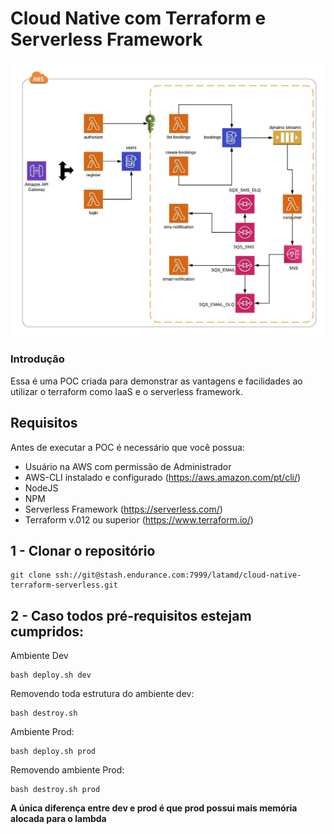 # Cloud Native com Terraform e Serverless Framework


![AWS-DIAGRAM](aws-diagram.jpeg)


### Introdução

Essa é uma POC criada para demonstrar as vantagens e facilidades ao utilizar o terraform como IaaS e o serverless framework.

## Requisitos 

Antes de executar a POC é necessário que você possua:


- Usuário na AWS com permissão de Administrador
- AWS-CLI instalado e configurado (https://aws.amazon.com/pt/cli/)
- NodeJS 
- NPM 
- Serverless Framework (https://serverless.com/)
- Terraform v.012 ou superior (https://www.terraform.io/)

## 1 - Clonar o repositório

``` 
git clone ssh://git@stash.endurance.com:7999/latamd/cloud-native-terraform-serverless.git
```


## 2 - Caso todos pré-requisitos estejam cumpridos:

Ambiente Dev

```command
bash deploy.sh dev
```

Removendo toda estrutura do ambiente dev:

```super_user
bash destroy.sh
```

Ambiente Prod:

```custom_prefix(mysql>)
bash deploy.sh prod
```

Removendo ambiente Prod: 

```custom_prefix(mysql>)
bash destroy.sh prod
``` 
**A única diferença entre dev e prod é que prod possui mais memória alocada para o lambda**